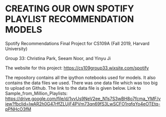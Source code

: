 # CREATING OUR OWN SPOTIFY PLAYLIST RECOMMENDATION MODELS

Spotify Recommendations Final Project for CS109A (Fall 2019, Harvard University)

Group 33: Christina Park, Seeam Noor, and Yinyu Ji

The website for this project: https://cs109group33.wixsite.com/spotify

The repository contains all the ipython notebooks used for models. It also contains the data files we used. There was one data file which was too big to upload on Github. The link to the data file is given below. 
Link to Sample_from_Million_Playlists: https://drive.google.com/file/d/1vvUs9NeV2ee_N1s7S3wBH8o7fcma_YMF/view?fbclid=IwAR2h0G47rffZLUjF4PVm73qn69fS3LwSCFO1rqfqYo4eOTEtq-pPNHcO3fM

